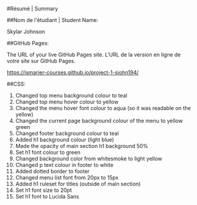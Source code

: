 #Résumé | Summary

##Nom de l'étudiant | Student Name: 

Skylar Johnson

##GitHub Pages: 

The URL of your live GitHub Pages site. L'URL de la version en ligne de votre site sur GitHub Pages.

https://jsmarier-courses.github.io/project-1-sjohn194/

##CSS:

1. Changed top menu background colour to teal
2. Changed top menu hover colour to yellow
3. Changed the menu hover font colour to aqua (so it was readable on the yellow)
4. Changed the current page background colour of the menu to yellow green
5. Changed footer background colour to teal
6. Added h1 background colour (light blue)
7. Made the opacity of main section h1 background 50%
8. Set h1 font colour to green
9. Changed background color from whitesmoke to light yellow
10. Changed p text colour in footer to white
11. Added dotted border to footer
12. Changed menu list font from 20px to 15px
13. Added h1 ruleset for titles (outside of main section)
14. Set h1 font size to 20pt
15. Set h1 font to Lucida Sans
